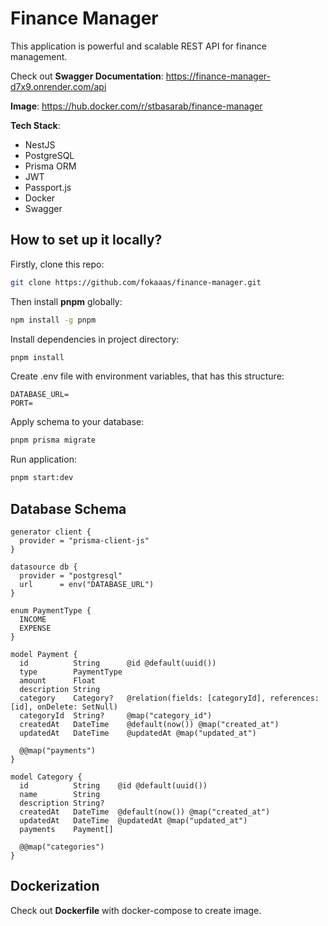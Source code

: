 # Finance Manager

This application is powerful and scalable REST API for finance management.

Check out **Swagger Documentation**: https://finance-manager-d7x9.onrender.com/api

**Image**: https://hub.docker.com/r/stbasarab/finance-manager

**Tech Stack**:
- NestJS
- PostgreSQL
- Prisma ORM
- JWT
- Passport.js
- Docker
- Swagger

## How to set up it locally?

Firstly, clone this repo:

```bash
git clone https://github.com/fokaaas/finance-manager.git
```

Then install **pnpm** globally:

```bash
npm install -g pnpm
```

Install dependencies in project directory:

```bash
pnpm install
```

Create .env file with environment variables, that has this structure:

```dotenv
DATABASE_URL=
PORT=
```

Apply schema to your database:

```bash
pnpm prisma migrate
```

Run application:

```bash
pnpm start:dev
```

## Database Schema

```prisma
generator client {
  provider = "prisma-client-js"
}

datasource db {
  provider = "postgresql"
  url      = env("DATABASE_URL")
}

enum PaymentType {
  INCOME
  EXPENSE
}

model Payment {
  id          String      @id @default(uuid())
  type        PaymentType
  amount      Float
  description String
  category    Category?   @relation(fields: [categoryId], references: [id], onDelete: SetNull)
  categoryId  String?     @map("category_id")
  createdAt   DateTime    @default(now()) @map("created_at")
  updatedAt   DateTime    @updatedAt @map("updated_at")

  @@map("payments")
}

model Category {
  id          String    @id @default(uuid())
  name        String
  description String?
  createdAt   DateTime  @default(now()) @map("created_at")
  updatedAt   DateTime  @updatedAt @map("updated_at")
  payments    Payment[]

  @@map("categories")
}
```

## Dockerization

Check out **Dockerfile** with docker-compose to create image.